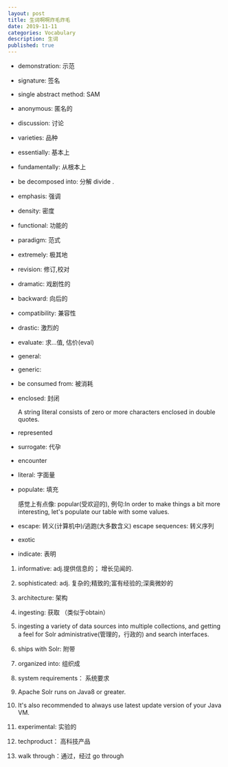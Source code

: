 ```yaml
---
layout: post
title: 生词啊啊炸毛炸毛
date: 2019-11-11
categories: Vocabulary
description: 生词
published: true
---
```


- demonstration: 示范
- signature: 签名 
- single abstract method: SAM
- anonymous: 匿名的
- discussion: 讨论
- varieties: 品种
- essentially: 基本上
- fundamentally: 从根本上
- be decomposed into: 分解 divide .
- emphasis: 强调
- density: 密度
- functional: 功能的
- paradigm: 范式
- extremely: 极其地
- revision: 修订,校对
- dramatic: 戏剧性的
- backward: 向后的
- compatibility: 兼容性
- drastic: 激烈的
- evaluate: 求...值, 估价(eval)
- general: 
- generic: 
- be consumed from: 被消耗
- enclosed: 封闭

    A string literal consists of zero or more characters enclosed in double quotes.

- represented

- surrogate: 代孕

- encounter

- literal: 字面量

- populate: 填充

    感觉上有点像: popular(受欢迎的), 例句:In order to make things a bit more interesting, let's populate our table with some values.

- escape: 转义(计算机中)/逃跑(大多数含义) escape sequences: 转义序列

- exotic

- indicate: 表明

1. informative: adj.提供信息的； 增长见闻的.

2. sophisticated: adj. 复杂的;精致的;富有经验的;深奥微妙的

3. architecture: 架构

4. ingesting:  获取 （类似于obtain）

5. ingesting a variety of data sources into multiple collections, and getting a feel for Solr administrative(管理的，行政的) and search interfaces.

6. ships with Solr: 附带

7. organized into: 组织成

8. system requirements： 系统要求

9. Apache Solr runs on Java8 or greater.

10. It's also recommended to always use latest update version of your Java VM.

11. experimental: 实验的

12. techproduct： 高科技产品 

13. walk through：通过，经过  go through





